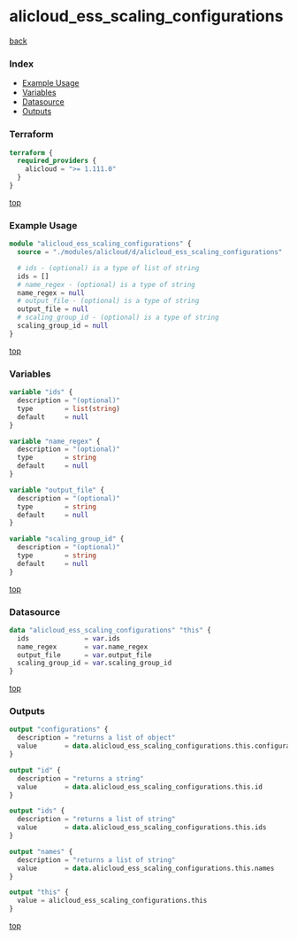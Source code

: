 # alicloud_ess_scaling_configurations

[back](../alicloud.md)

### Index

- [Example Usage](#example-usage)
- [Variables](#variables)
- [Datasource](#datasource)
- [Outputs](#outputs)

### Terraform

```terraform
terraform {
  required_providers {
    alicloud = ">= 1.111.0"
  }
}
```

[top](#index)

### Example Usage

```terraform
module "alicloud_ess_scaling_configurations" {
  source = "./modules/alicloud/d/alicloud_ess_scaling_configurations"

  # ids - (optional) is a type of list of string
  ids = []
  # name_regex - (optional) is a type of string
  name_regex = null
  # output_file - (optional) is a type of string
  output_file = null
  # scaling_group_id - (optional) is a type of string
  scaling_group_id = null
}
```

[top](#index)

### Variables

```terraform
variable "ids" {
  description = "(optional)"
  type        = list(string)
  default     = null
}

variable "name_regex" {
  description = "(optional)"
  type        = string
  default     = null
}

variable "output_file" {
  description = "(optional)"
  type        = string
  default     = null
}

variable "scaling_group_id" {
  description = "(optional)"
  type        = string
  default     = null
}
```

[top](#index)

### Datasource

```terraform
data "alicloud_ess_scaling_configurations" "this" {
  ids              = var.ids
  name_regex       = var.name_regex
  output_file      = var.output_file
  scaling_group_id = var.scaling_group_id
}
```

[top](#index)

### Outputs

```terraform
output "configurations" {
  description = "returns a list of object"
  value       = data.alicloud_ess_scaling_configurations.this.configurations
}

output "id" {
  description = "returns a string"
  value       = data.alicloud_ess_scaling_configurations.this.id
}

output "ids" {
  description = "returns a list of string"
  value       = data.alicloud_ess_scaling_configurations.this.ids
}

output "names" {
  description = "returns a list of string"
  value       = data.alicloud_ess_scaling_configurations.this.names
}

output "this" {
  value = alicloud_ess_scaling_configurations.this
}
```

[top](#index)